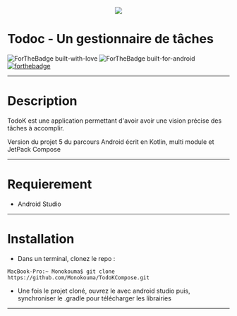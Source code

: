 <p align=center> 
  <img src="https://user.oc-static.com/upload/2019/04/04/15543724442027_icon-above-font%20copie%202.png">
</p>

# Todoc - Un gestionnaire de tâches


![ForTheBadge built-with-love](http://ForTheBadge.com/images/badges/built-with-love.svg) ![ForTheBadge built-for-android](https://forthebadge.com/images/badges/built-for-android.svg) [![forthebadge](https://forthebadge.com/images/badges/made-with-kotlin.svg)](https://forthebadge.com)
***

# Description

TodoK est une application permettant d'avoir avoir une vision précise des tâches à
accomplir.

Version du projet 5 du parcours Android écrit en Kotlin, multi module et JetPack Compose
***

# Requierement

- Android Studio
***

# Installation

- Dans un terminal, clonez le repo : 
```console
MacBook-Pro:~ Monokouma$ git clone https://github.com/Monokouma/TodoKCompose.git
```
- Une fois le projet cloné, ouvrez le avec android studio puis, synchroniser le .gradle pour télécharger les librairies
***
